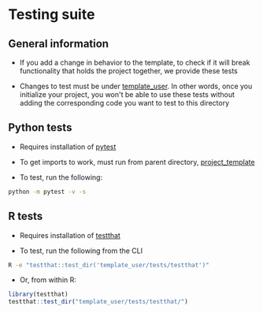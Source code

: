 # Testing suite

## General information

* If you add a change in behavior to the template, to check if it will break functionality that holds the project together, we provide these tests

* Changes to test must be under [template_user](../template_user/). In other words, once you initialize your project, you won't be able to use these tests without adding the corresponding code you want to test to this directory

## Python tests

* Requires installation of [pytest](https://docs.pytest.org/en/stable/)

* To get imports to work, must run from parent directory, [project_template](../../project_template/)

* To test, run the following:
```bash
python -m pytest -v -s
```

## R tests

* Requires installation of [testthat](https://testthat.r-lib.org/)


* To test, run the following from the CLI
```bash
R -e "testthat::test_dir('template_user/tests/testthat')"
```

* Or, from within R:
```R
library(testthat)
testthat::test_dir("template_user/tests/testthat/")
```
